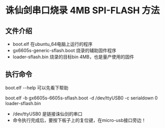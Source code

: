 # 诛仙剑串口烧录 4MB SPI-FLASH 方法

## 文件介绍

* boot.elf 在ubuntu_64电脑上运行的程序
* gx6605s-generic-sflash.boot 烧录的辅助固件程序
* loader-sflash.bin 烧录的目标bin 4MB，也是量产使用的固件

## 执行命令 

boot.elf --help 可以先看下帮助

boot.elf -b gx6605s-6605s-sflash.boot -d /dev/ttyUSB0 -c serialdown 0 loader-sflash.bin

* /dev/ttyUSB0 是链接诛仙剑的串口
* 命令执行完成后，要按下板子上的复位键，在micro-usb接口旁边！
